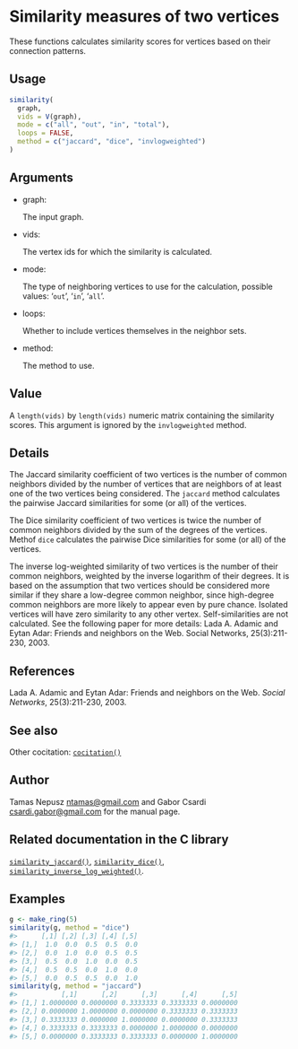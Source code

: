 # Similarity measures of two vertices

These functions calculates similarity scores for vertices based on their
connection patterns.

## Usage

``` r
similarity(
  graph,
  vids = V(graph),
  mode = c("all", "out", "in", "total"),
  loops = FALSE,
  method = c("jaccard", "dice", "invlogweighted")
)
```

## Arguments

- graph:

  The input graph.

- vids:

  The vertex ids for which the similarity is calculated.

- mode:

  The type of neighboring vertices to use for the calculation, possible
  values: ‘`out`’, ‘`in`’, ‘`all`’.

- loops:

  Whether to include vertices themselves in the neighbor sets.

- method:

  The method to use.

## Value

A `length(vids)` by `length(vids)` numeric matrix containing the
similarity scores. This argument is ignored by the `invlogweighted`
method.

## Details

The Jaccard similarity coefficient of two vertices is the number of
common neighbors divided by the number of vertices that are neighbors of
at least one of the two vertices being considered. The `jaccard` method
calculates the pairwise Jaccard similarities for some (or all) of the
vertices.

The Dice similarity coefficient of two vertices is twice the number of
common neighbors divided by the sum of the degrees of the vertices.
Methof `dice` calculates the pairwise Dice similarities for some (or
all) of the vertices.

The inverse log-weighted similarity of two vertices is the number of
their common neighbors, weighted by the inverse logarithm of their
degrees. It is based on the assumption that two vertices should be
considered more similar if they share a low-degree common neighbor,
since high-degree common neighbors are more likely to appear even by
pure chance. Isolated vertices will have zero similarity to any other
vertex. Self-similarities are not calculated. See the following paper
for more details: Lada A. Adamic and Eytan Adar: Friends and neighbors
on the Web. Social Networks, 25(3):211-230, 2003.

## References

Lada A. Adamic and Eytan Adar: Friends and neighbors on the Web. *Social
Networks*, 25(3):211-230, 2003.

## See also

Other cocitation:
[`cocitation()`](https://r.igraph.org/reference/cocitation.md)

## Author

Tamas Nepusz <ntamas@gmail.com> and Gabor Csardi
<csardi.gabor@gmail.com> for the manual page.

## Related documentation in the C library

[`similarity_jaccard()`](https://igraph.org/c/html/latest/igraph-Structural.html#igraph_similarity_jaccard),
[`similarity_dice()`](https://igraph.org/c/html/latest/igraph-Structural.html#igraph_similarity_dice),
[`similarity_inverse_log_weighted()`](https://igraph.org/c/html/latest/igraph-Structural.html#igraph_similarity_inverse_log_weighted).

## Examples

``` r
g <- make_ring(5)
similarity(g, method = "dice")
#>      [,1] [,2] [,3] [,4] [,5]
#> [1,]  1.0  0.0  0.5  0.5  0.0
#> [2,]  0.0  1.0  0.0  0.5  0.5
#> [3,]  0.5  0.0  1.0  0.0  0.5
#> [4,]  0.5  0.5  0.0  1.0  0.0
#> [5,]  0.0  0.5  0.5  0.0  1.0
similarity(g, method = "jaccard")
#>           [,1]      [,2]      [,3]      [,4]      [,5]
#> [1,] 1.0000000 0.0000000 0.3333333 0.3333333 0.0000000
#> [2,] 0.0000000 1.0000000 0.0000000 0.3333333 0.3333333
#> [3,] 0.3333333 0.0000000 1.0000000 0.0000000 0.3333333
#> [4,] 0.3333333 0.3333333 0.0000000 1.0000000 0.0000000
#> [5,] 0.0000000 0.3333333 0.3333333 0.0000000 1.0000000
```
